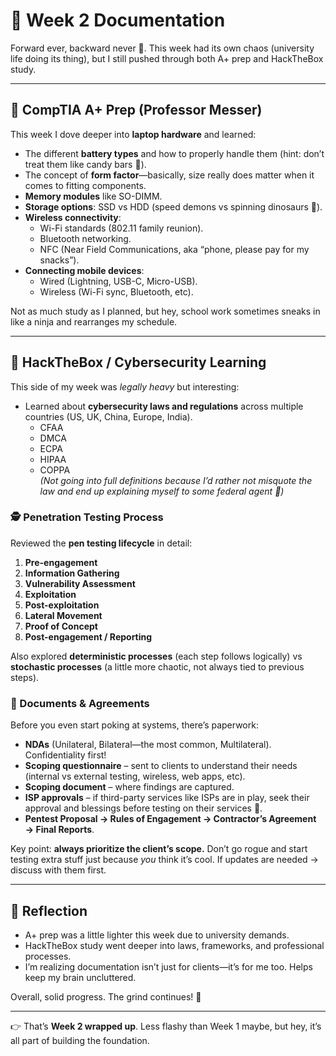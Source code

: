 # 📅 Week 2 Documentation  

Forward ever, backward never 🚀. This week had its own chaos (university life doing its thing), but I still pushed through both A+ prep and HackTheBox study.  

---

## 🔹 CompTIA A+ Prep (Professor Messer)  

This week I dove deeper into **laptop hardware** and learned:  

- The different **battery types** and how to properly handle them (hint: don’t treat them like candy bars 🍫).  
- The concept of **form factor**—basically, size really does matter when it comes to fitting components.  
- **Memory modules** like SO-DIMM.  
- **Storage options**: SSD vs HDD (speed demons vs spinning dinosaurs 🦖).  
- **Wireless connectivity**:  
  - Wi-Fi standards (802.11 family reunion).  
  - Bluetooth networking.  
  - NFC (Near Field Communications, aka “phone, please pay for my snacks”).  
- **Connecting mobile devices**:  
  - Wired (Lightning, USB-C, Micro-USB).  
  - Wireless (Wi-Fi sync, Bluetooth, etc).  

Not as much study as I planned, but hey, school work sometimes sneaks in like a ninja and rearranges my schedule.  

---

## 🔹 HackTheBox / Cybersecurity Learning  

This side of my week was *legally heavy* but interesting:  

- Learned about **cybersecurity laws and regulations** across multiple countries (US, UK, China, Europe, India).  
  - CFAA  
  - DMCA  
  - ECPA  
  - HIPAA  
  - COPPA  
  *(Not going into full definitions because I’d rather not misquote the law and end up explaining myself to some federal agent 👀)*  

### 🕵️ Penetration Testing Process  

Reviewed the **pen testing lifecycle** in detail:  

1. **Pre-engagement**  
2. **Information Gathering**  
3. **Vulnerability Assessment**  
4. **Exploitation**  
5. **Post-exploitation**  
6. **Lateral Movement**  
7. **Proof of Concept**  
8. **Post-engagement / Reporting**  

Also explored **deterministic processes** (each step follows logically) vs **stochastic processes** (a little more chaotic, not always tied to previous steps).  

### 📜 Documents & Agreements  

Before you even start poking at systems, there’s paperwork:  

- **NDAs** (Unilateral, Bilateral—the most common, Multilateral). Confidentiality first!  
- **Scoping questionnaire** – sent to clients to understand their needs (internal vs external testing, wireless, web apps, etc).  
- **Scoping document** – where findings are captured.  
- **ISP approvals** – if third-party services like ISPs are in play, seek their approval and blessings before testing on their services 🙏.  
- **Pentest Proposal → Rules of Engagement → Contractor’s Agreement → Final Reports**.  

Key point: **always prioritize the client’s scope.** Don’t go rogue and start testing extra stuff just because *you* think it’s cool. If updates are needed → discuss with them first.  

---

## 📝 Reflection  

- A+ prep was a little lighter this week due to university demands.  
- HackTheBox study went deeper into laws, frameworks, and professional processes.  
- I’m realizing documentation isn’t just for clients—it’s for me too. Helps keep my brain uncluttered.  

Overall, solid progress. The grind continues! 💪  

---

👉 That’s **Week 2 wrapped up**. Less flashy than Week 1 maybe, but hey, it’s all part of building the foundation.  

